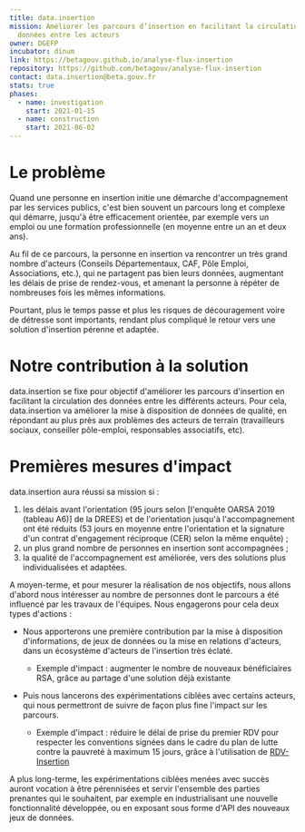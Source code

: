 ```yaml
---
title: data.insertion
mission: Améliorer les parcours d’insertion en facilitant la circulation de
  données entre les acteurs
owner: DGEFP
incubator: dinum
link: https://betagouv.github.io/analyse-flux-insertion
repository: https://github.com/betagouv/analyse-flux-insertion
contact: data.insertion@beta.gouv.fr
stats: true
phases:
  - name: investigation
    start: 2021-01-15
  - name: construction
    start: 2021-06-02
---
```

# Le problème

Quand une personne en insertion initie une démarche d'accompagnement par les services publics, c'est bien souvent un parcours long et complexe qui démarre, jusqu'à être efficacement orientée, par exemple vers un emploi ou une formation professionnelle (en moyenne entre un an et deux ans).

Au fil de ce parcours, la personne en insertion va rencontrer un très grand nombre d'acteurs (Conseils Départementaux, CAF, Pôle Emploi, Associations, etc.), qui ne partagent pas bien leurs données, augmentant les délais de prise de rendez-vous, et amenant la personne à répéter de nombreuses fois les mêmes informations.

Pourtant, plus le temps passe et plus les risques de découragement voire de détresse sont importants, rendant plus compliqué le retour vers une solution d'insertion pérenne et adaptée.

# Notre contribution à la solution

data.insertion se fixe pour objectif d'améliorer les parcours d'insertion en facilitant la circulation des données entre les différents acteurs.
Pour cela, data.insertion va améliorer la mise à disposition de données de qualité, en répondant au plus près aux problèmes des acteurs de terrain (travailleurs sociaux, conseiller pôle-emploi, responsables associatifs, etc).

# Premières mesures d'impact

data.insertion aura réussi sa mission si :

1. les délais avant l'orientation (95 jours selon \[l'enquête OARSA 2019 (tableau A6)] de la DREES) et de l'orientation jusqu'à l'accompagnement ont été réduits (53 jours en moyenne entre l'orientation et la signature d'un contrat d'engagement réciproque (CER) selon la même enquête) ;
2. un plus grand nombre de personnes en insertion sont accompagnées ;
3. la qualité de l'accompagnement est améliorée, vers des solutions plus individualisées et adaptées.

A moyen-terme, et pour mesurer la réalisation de nos objectifs, nous allons d'abord nous intéresser au nombre de personnes dont le parcours a été influencé par les travaux de l'équipes. Nous engagerons pour cela deux types d'actions :

* Nous apporterons une première contribution par la mise à disposition d'informations, de jeux de données ou la mise en relations d'acteurs, dans un écosystème d'acteurs de l'insertion très éclaté.

  * Exemple d'impact : augmenter le nombre de nouveaux bénéficiaires RSA, grâce au partage d'une solution déjà existante
* Puis nous lancerons des expérimentations ciblées avec certains acteurs, qui nous permettront de suivre de façon plus fine l'impact sur les parcours.

  * Exemple d'impact : réduire le délai de prise du premier RDV pour respecter les conventions signées dans le cadre du plan de lutte contre la pauvreté à maximum 15 jours, grâce à l'utilisation de [RDV-Insertion](https://www.rdv-insertion.fr/)

A plus long-terme, les expérimentations ciblées menées avec succès auront vocation à être pérennisées et servir l'ensemble des parties prenantes qui le souhaitent, par exemple en industrialisant une nouvelle fonctionnalité développée, ou en exposant sous forme d'API des nouveaux jeux de données.